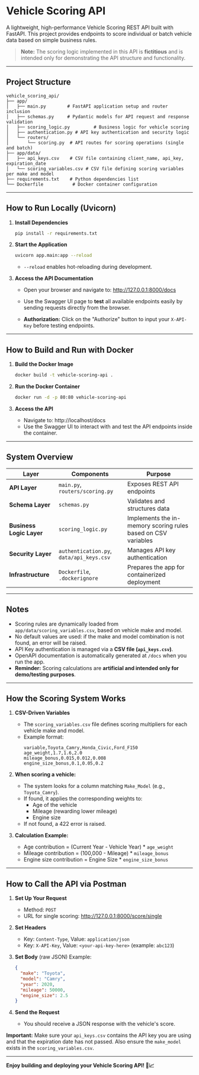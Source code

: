 # Vehicle Scoring API

A lightweight, high-performance Vehicle Scoring REST API built with FastAPI.
This project provides endpoints to score individual or batch vehicle data based on simple business rules.

> **Note:** The scoring logic implemented in this API is **fictitious** and is intended only for demonstrating the API structure and functionality.

---

## Project Structure

```
vehicle_scoring_api/
├── app/
│   ├── main.py        # FastAPI application setup and router inclusion
│   ├── schemas.py     # Pydantic models for API request and response validation
│   ├── scoring_logic.py         # Business logic for vehicle scoring
│   ├── authentication.py # API key authentication and security logic
│   └── routers/
│       └── scoring.py  # API routes for scoring operations (single and batch)
├── app/data/
│   ├── api_keys.csv    # CSV file containing client_name, api_key, expiration_date
│   └── scoring_variables.csv # CSV file defining scoring variables per make and model
├── requirements.txt    # Python dependencies list
└── Dockerfile           # Docker container configuration
```

---

## How to Run Locally (Uvicorn)

1. **Install Dependencies**
   ```bash
   pip install -r requirements.txt
   ```

2. **Start the Application**
   ```bash
   uvicorn app.main:app --reload
   ```
   - `--reload` enables hot-reloading during development.

3. **Access the API Documentation**
   - Open your browser and navigate to:
      http://127.0.0.1:8000/docs

   - Use the Swagger UI page to **test** all available endpoints easily by sending requests directly from the browser.
   - **Authorization:** Click on the "Authorize" button to input your `X-API-Key` before testing endpoints.

---

## How to Build and Run with Docker

1. **Build the Docker Image**
   ```bash
   docker build -t vehicle-scoring-api .
   ```

2. **Run the Docker Container**
   ```bash
   docker run -d -p 80:80 vehicle-scoring-api
   ```

3. **Access the API**
   - Navigate to:
      http://localhost/docs
   - Use the Swagger UI to interact with and test the API endpoints inside the container.

---

## System Overview

| Layer                  | Components                     | Purpose                             |
|------------------------|---------------------------------|-------------------------------------|
| **API Layer**          | `main.py`, `routers/scoring.py` | Exposes REST API endpoints          |
| **Schema Layer**       | `schemas.py`                    | Validates and structures data       |
| **Business Logic Layer** | `scoring_logic.py`                     | Implements the in-memory scoring rules based on CSV variables |
| **Security Layer**     | `authentication.py`, `data/api_keys.csv` | Manages API key authentication |
| **Infrastructure**     | `Dockerfile`, `.dockerignore`   | Prepares the app for containerized deployment |

---

## Notes

- Scoring rules are dynamically loaded from `app/data/scoring_variables.csv`, based on vehicle make and model.
- No default values are used: if the make and model combination is not found, an error will be raised.
- API Key authentication is managed via a **CSV file (`api_keys.csv`)**.
- OpenAPI documentation is automatically generated at `/docs` when you run the app.
- **Reminder:** Scoring calculations are **artificial and intended only for demo/testing purposes**.

---

## How the Scoring System Works

1. **CSV-Driven Variables**
   - The `scoring_variables.csv` file defines scoring multipliers for each vehicle make and model.
   - Example format:
     ```csv
     variable,Toyota_Camry,Honda_Civic,Ford_F150
     age_weight,1.7,1.6,2.0
     mileage_bonus,0.015,0.012,0.008
     engine_size_bonus,0.1,0.05,0.2
     ```

2. **When scoring a vehicle:**
   - The system looks for a column matching `Make_Model` (e.g., `Toyota_Camry`).
   - If found, it applies the corresponding weights to:
     - Age of the vehicle
     - Mileage (rewarding lower mileage)
     - Engine size
   - If not found, a 422 error is raised.

3. **Calculation Example:**
   - Age contribution = (Current Year - Vehicle Year) * `age_weight`
   - Mileage contribution = (100,000 - Mileage) * `mileage_bonus`
   - Engine size contribution = Engine Size * `engine_size_bonus`

---

## How to Call the API via Postman

1. **Set Up Your Request**
   - Method: `POST`
   - URL for single scoring:
      http://127.0.0.1:8000/score/single


2. **Set Headers**
   - Key: `Content-Type`, Value: `application/json`
   - Key: `X-API-Key`, Value: `<your-api-key-here>` (example: `abc123`)

3. **Set Body** (raw JSON)
   Example:
   ```json
   {
     "make": "Toyota",
     "model": "Camry",
     "year": 2020,
     "mileage": 50000,
     "engine_size": 2.5
   }
   ```

4. **Send the Request**
   - You should receive a JSON response with the vehicle's score.

**Important:** Make sure your `api_keys.csv` contains the API key you are using and that the expiration date has not passed. Also ensure the `make_model` exists in the `scoring_variables.csv`.

---

**Enjoy building and deploying your Vehicle Scoring API! 🚗📈**

